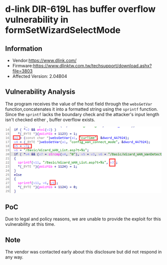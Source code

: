 # d-link DIR-619L has  buffer overflow vulnerability  in formSetWizardSelectMode



## Information

- Vendor:https://www.dlink.com/
- Firmware:https://www.dlinktw.com.tw/techsupport/download.ashx?file=3803
- Affected Version: 2.04B04



## Vulnerability Analysis

The program receives the value of the host field through the `websGetVar` function,concatenates it into a formatted string using the `sprintf` function. Since the `sprintf` lacks the boundary check and the attacker's input length isn't checked either , buffer overflow exists.

![code](code.png)

## PoC

 Due to legal and policy reasons, we are unable to provide the exploit for this  vulnerability at this time.



##  Note

The vendor was contacted early about this disclosure but did not respond in any  way.

